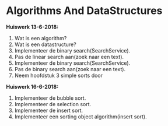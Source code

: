 # Algorithms And DataStructures


**Huiswerk 13-6-2018:** 
1. Wat is een algorithm?
2. Wat is een datastructure?
3. Implementeer de binary search(SearchService).
4. Pas de linear search aan(zoek naar een text).
5. Implementeer de binary search(SearchService).
6. Pas de binary search aan(zoek naar een text).
7. Neem hoofdstuk 3 simple sorts door

**Huiswerk 16-6-2018:**
1. Implementeer de bubble sort.
2. Implementeer de selection sort.
3. Implementeer de insert sort.
4. Implementeer een sorting object algorithm(insert sort).
